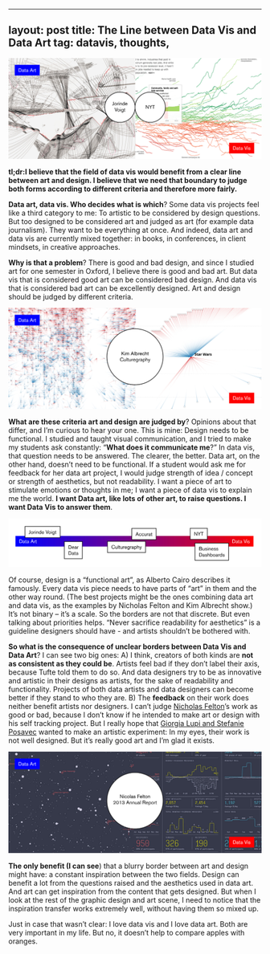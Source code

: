 
---
layout: post
title: The Line between Data Vis and Data Art
tag: datavis, thoughts,
---

![image](/pic/151214_DataVisDataArt.jpg)

**tl;dr:I believe that the field of data vis would benefit from a clear line between art and design. I believe that we need that boundary to judge both forms according to different criteria and therefore more fairly.**

**Data art, data vis. Who decides what is which**? Some data vis projects feel like a third category to me: To artistic to be considered by design questions. But too designed to be considered art and judged as art (for example data journalism). They want to be everything at once. And indeed, data art and data vis are currently mixed together: in books, in conferences, in client mindsets, in creative approaches. 

**Why is that a problem**? There is good and bad design, and since I studied art for one semester in Oxford, I believe there is good and bad art. But data vis that is considered good art can be considered bad design. And data vis that is considered bad art can be excellently designed. Art and design should be judged by different criteria. 

[![image](/pic/151214_DataVisDataArt2.jpg)](http://www.culturegraphy.com/)

**What are these criteria art and design are judged by**? Opinions about that differ, and I’m curious to hear your one. This is mine: Design needs to be functional. I studied and taught visual communication, and I tried to make my students ask constantly: “**What does it communicate me**?” In data vis, that question needs to be answered. The clearer, the better. 
Data art, on the other hand, doesn’t need to be functional. If a student would ask me for feedback for her data art project, I would judge strength of idea / concept or strength of aesthetics, but not readability. I want a piece of art to stimulate emotions or thoughts in me; I want a piece of data vis to explain me the world. **I want Data art, like lots of other art, to raise questions. I want Data Vis to answer them**. 

![image](/pic/151214_DataVisDataArt4.jpg)

Of course, design is a “functional art”, as Alberto Cairo describes it famously. Every data vis piece needs to have parts of “art” in them and the other way round. (The best projects might be the ones combining data art and data vis, as the examples by Nicholas Felton and Kim Albrecht show.) It’s not binary – it’s a scale. So the borders are not that discrete. But even talking about priorities helps. “Never sacrifice readability for aesthetics” is a guideline designers should have - and artists shouldn’t be bothered with. 

**So what is the consequence of unclear borders between Data Vis and Data Art**? I can see two big ones: 
A) I think, creators of both kinds are **not as consistent as they could be**. Artists feel bad if they don’t label their axis, because Tufte told them to do so. And data designers try to be as innovative and artistic in their designs as artists, for the sake of readability and functionality. Projects of both data artists and data designers can become better if they stand to who they are. 
B) The **feedback** on their work does neither benefit artists nor designers. I can’t judge [Nicholas Felton](http://feltron.com/FAR13.html)’s work as good or bad, because I don’t know if he intended to make art or design with his self tracking project. But I really hope that [Giorgia Lupi and Stefanie Posavec](http://www.dear-data.com/) wanted to make an artistic experiment: In my eyes, their work is not well designed. But it’s really good art and I’m glad it exists. 

[![image](/pic/151214_DataVisDataArt3.jpg)](http://feltron.com/FAR13.html)

**The only benefit (I can see**) that a blurry border between art and design might have: a constant inspiration between the two fields. Design can benefit a lot from the questions raised and the aesthetics used in data art. And art can get inspiration from the content that gets designed. But when I look at the rest of the graphic design and art scene, I need to notice that the inspiration transfer works extremely well, without having them so mixed up. 

Just in case that wasn’t clear: I love data vis and I love data art. Both are very important in my life. But no, it doesn’t help to compare apples with oranges. 
